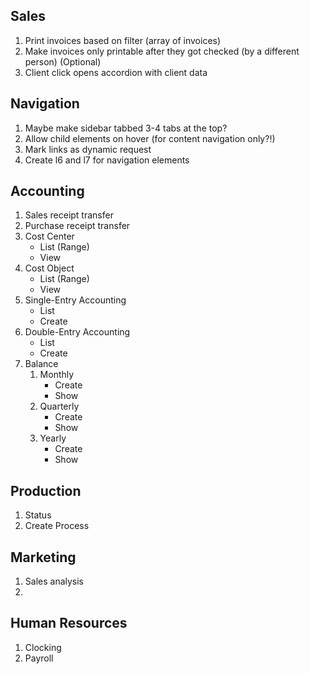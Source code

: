 ## Sales
1. Print invoices based on filter (array of invoices)
2. Make invoices only printable after they got checked (by a different person) (Optional)
3. Client click opens accordion with client data

## Navigation
1. Maybe make sidebar tabbed 3-4 tabs at the top?
2. Allow child elements on hover (for content navigation only?!)
3. Mark links as dynamic request
4. Create l6 and l7 for navigation elements

## Accounting
1. Sales receipt transfer
2. Purchase receipt transfer
3. Cost Center
    * List (Range)
    * View
4. Cost Object
    * List (Range)
    * View
5. Single-Entry Accounting
    * List
    * Create
6. Double-Entry Accounting
    * List
    * Create
7. Balance
    1. Monthly
        * Create
        * Show
    2. Quarterly
        * Create
        * Show
    3. Yearly
        * Create
        * Show

## Production
1. Status
2. Create Process

## Marketing
1. Sales analysis
2. 

## Human Resources
1. Clocking
2. Payroll
